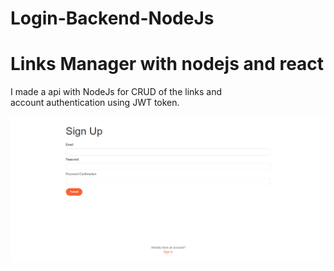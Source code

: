 # Login-Backend-NodeJs

# Links Manager with nodejs and react 

I made a api with NodeJs for CRUD of the links and  
account authentication using JWT token.
<p align="center">
  <img src="./img/cadastroTela.png" alt="cadastroTela">
</p>


